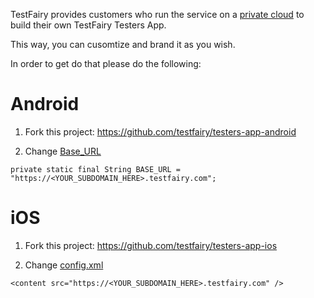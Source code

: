 TestFairy provides customers who run the service on a [private cloud](https://docs.testfairy.com/SDK/Private_Cloud_Integration.html) to build their own TestFairy Testers App.

This way, you can cusomtize and brand it as you wish.

In order to get do that please do the following:

# Android

1. Fork this project: https://github.com/testfairy/testers-app-android

2. Change [Base_URL](https://github.com/testfairy/testers-app-android/blob/master/TestFairyApp/src/main/java/com/testfairy/app/MainActivity.java#L49)

```
private static final String BASE_URL = "https://<YOUR_SUBDOMAIN_HERE>.testfairy.com";
```

# iOS

1. Fork this project: https://github.com/testfairy/testers-app-ios

2. Change [config.xml](https://github.com/testfairy/testers-app-ios/blob/master/src/config.xml#L10)

```
<content src="https://<YOUR_SUBDOMAIN_HERE>.testfairy.com" />
```




